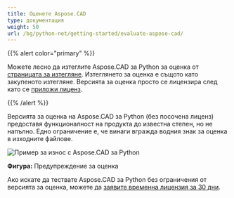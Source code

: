 ```yaml
---
title: Оценете Aspose.CAD
type: документация
weight: 50
url: /bg/python-net/getting-started/evaluate-aspose-cad/
---
```


{{% alert color="primary" %}}

Можете лесно да изтеглите Aspose.CAD за Python за оценка от [страницата за изтегляне](https://downloads.aspose.com/cad/python-net). Изтеглянето за оценка е същото като закупеното изтегляне. Версията за оценка просто се лицензира след като се [приложи лиценз](/cad/python-net/licensing/).

{{% /alert %}}

Версията за оценка на Aspose.CAD за Python (без посочена лиценз) предоставя функционалност на продукта до известна степен, но не напълно. Едно ограничение е, че винаги вгражда водния знак за оценка в изходните файлове.

![Пример за износ с Aspose.CAD за Python](/_assets/jasper/AreaChartReport.jpg)

**Фигура:** Предупреждение за оценка

Ако искате да тествате Aspose.CAD за Python без ограничения от версията за оценка, можете да [заявите временна лицензия за 30 дни](https://purchase.aspose.com/temporary-license).
